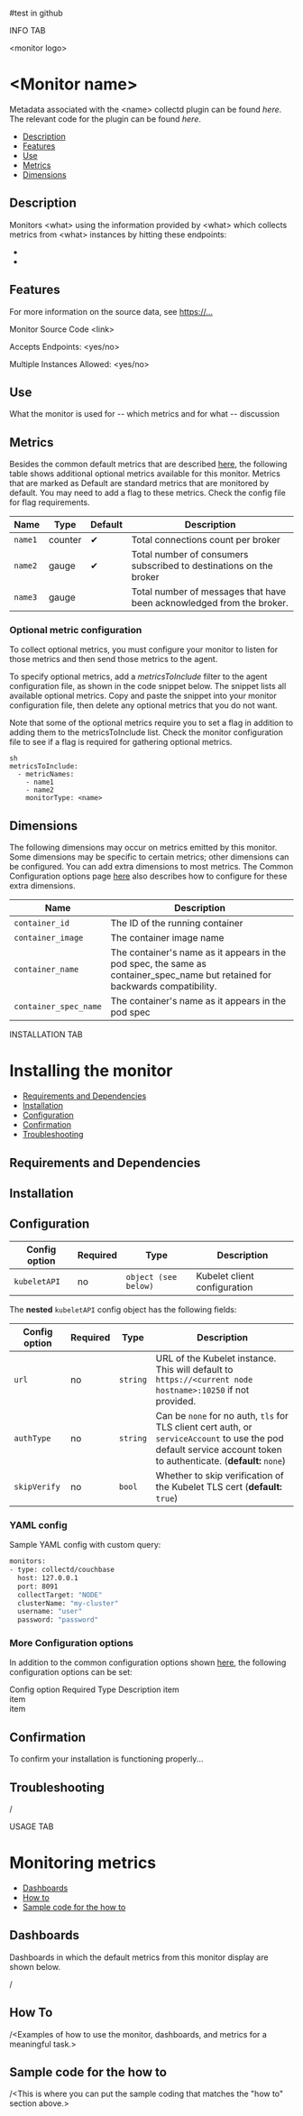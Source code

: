 #test in github

INFO TAB

\<monitor logo>
# \<Monitor name>

Metadata associated with the \<name> collectd plugin can be found _here_. The relevant code for the plugin can be found _here_.

- [Description](#description)
- [Features](#features)
- [Use](#use)
- [Metrics](#metrics)
- [Dimensions](#dimensions)

## Description

Monitors \<what> using the information provided by \<what> which collects metrics from \<what> instances by hitting these endpoints: 
* <link to item>
* <link to item>

## Features

For more information on the source data, see <https://...>

Monitor Source Code \<link>

Accepts Endpoints: <yes/no>

Multiple Instances Allowed: <yes/no>


## Use

What the monitor is used for -- which metrics and for what -- discussion


## Metrics

Besides the common default metrics that are described [here](https://docs.signalfx.com/en/latest/integrations/agent/monitor-config.html), the following table shows additional optional metrics available for this monitor. Metrics that are marked as Default are standard metrics that are monitored by default. You may need to add a flag to these metrics. Check the config file for flag requirements.
 

| Name | Type | Default | Description |
| ---  | ---  | ---    | ---         |
| `name1` | counter | ✔ | Total connections count per broker |
| `name2` | gauge | ✔ | Total number of consumers subscribed to destinations on the broker |
| `name3` | gauge |  | Total number of messages that have been acknowledged from the broker. |


### Optional metric configuration

To collect optional metrics, you must configure your monitor to listen for those metrics and then send those metrics to the agent.

To specify optional metrics, add a _metricsToInclude_ filter to the agent configuration file, as shown in the code snippet below. The snippet lists all available optional metrics. Copy and paste the snippet into your monitor configuration file, then delete any optional metrics that you do not want.

Note that some of the optional metrics require you to set a flag in addition to adding them to the metricsToInclude list. Check the monitor configuration file to see if a flag is required for gathering optional metrics.

```
sh
metricsToInclude:
  - metricNames:
    - name1
    - name2
    monitorType: <name>
```

## Dimensions

The following dimensions may occur on metrics emitted by this monitor. Some dimensions may be specific to certain metrics; other dimensions can be configured. You can add extra dimensions to most metrics. The Common Configuration options page [here](https://docs.signalfx.com/en/latest/integrations/agent/monitor-config.html) also describes how to configure for these extra dimensions. 

| Name | Description |
| ---  | ---         |
| `container_id` | The ID of the running container |
| `container_image` | The container image name |
| `container_name` | The container's name as it appears in the pod spec, the same as container_spec_name but retained for backwards compatibility. |
| `container_spec_name` | The container's name as it appears in the pod spec |



INSTALLATION TAB

# Installing the monitor

- [Requirements and Dependencies](#requirements-and-Dependencies)
- [Installation](#installation)
- [Configuration](#Configuration)
- [Confirmation](#Confirmation)
- [Troubleshooting](#Troubleshooting)

## Requirements and Dependencies


## Installation


## Configuration 

| Config option | Required | Type | Description |
| --- | --- | --- | --- |
| `kubeletAPI` | no | `object (see below)` | Kubelet client configuration |


The **nested** `kubeletAPI` config object has the following fields:

| Config option | Required | Type | Description |
| --- | --- | --- | --- |
| `url` | no | `string` | URL of the Kubelet instance.  This will default to `https://<current node hostname>:10250` if not provided. |
| `authType` | no | `string` | Can be `none` for no auth, `tls` for TLS client cert auth, or `serviceAccount` to use the pod default service account token to authenticate. (**default:** `none`) |
| `skipVerify` | no | `bool` | Whether to skip verification of the Kubelet TLS cert (**default:** `true`) |


### YAML config
Sample YAML config with custom query:

```sh
monitors:
- type: collectd/couchbase
  host: 127.0.0.1
  port: 8091
  collectTarget: "NODE"
  clusterName: "my-cluster"
  username: "user"
  password: "password" 
```

### More Configuration options

In addition to the common configuration options shown [here](https://docs.signalfx.com/en/latest/integrations/agent/monitor-config.html), the following configuration options can be set:

Config option	Required	Type	Description
item 						
item 						
item 						


## Confirmation

To confirm your installation is functioning properly...


## Troubleshooting

/<This is troubleshooting the monitor installation.>



USAGE TAB


# Monitoring metrics 

- [Dashboards](#Dashboards)
- [How to](#how-to)
- [Sample code for the how to](#sample-code-for-the-how-to])


## Dashboards

Dashboards in which the default metrics from this monitor display are shown below.

/<dashboard screen shots>

## How To

/<Examples of how to use the monitor, dashboards, and metrics for a meaningful task.>


## Sample code for the how to

/<This is where you can put the sample coding that matches the "how to" section above.>












